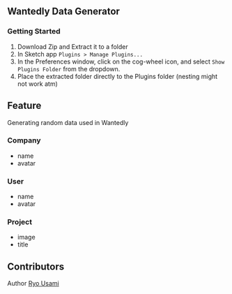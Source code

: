 ## Wantedly Data Generator

### Getting Started
1. Download Zip and Extract it to a folder
2. In Sketch app `Plugins > Manage Plugins...`
3. In the Preferences window, click on the cog-wheel icon, and select `Show Plugins Folder` from the dropdown.
4. Place the extracted folder directly to the Plugins folder (nesting might not work atm)

## Feature
Generating random data used in Wantedly

### Company
- name
- avatar

### User
- name
- avatar

### Project
- image
- title

## Contributors
Author [Ryo Usami](https://twitter.com/usa619_)